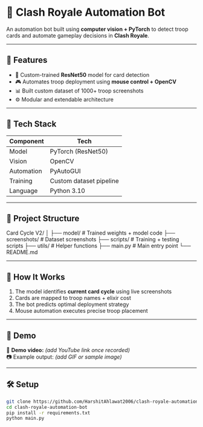 # 🤖 Clash Royale Automation Bot

An automation bot built using **computer vision + PyTorch** to detect troop cards and automate gameplay decisions in **Clash Royale**.

---

## 🚀 Features

- 🧠 Custom-trained **ResNet50** model for card detection  
- 🎮 Automates troop deployment using **mouse control + OpenCV**  
- 📊 Built custom dataset of 1000+ troop screenshots  
- ⚙️ Modular and extendable architecture  

---

## 🧩 Tech Stack

| Component | Tech |
|------------|------|
| Model | PyTorch (ResNet50) |
| Vision | OpenCV |
| Automation | PyAutoGUI |
| Training | Custom dataset pipeline |
| Language | Python 3.10 |

---

## 📂 Project Structure
Card Cycle V2/
│
├── model/                     # Trained weights + model code
├── screenshots/               # Dataset screenshots
├── scripts/                   # Training + testing scripts
├── utils/                     # Helper functions
├── main.py                    # Main entry point
└── README.md

---

## 🧠 How It Works

1. The model identifies **current card cycle** using live screenshots  
2. Cards are mapped to troop names + elixir cost  
3. The bot predicts optimal deployment strategy  
4. Mouse automation executes precise troop placement  

---

## 🧩 Demo

🎥 **Demo video:** *(add YouTube link once recorded)*  
📷 Example output: *(add GIF or sample image)*  

---

## 🛠️ Setup

```bash
git clone https://github.com/HarshitAhlawat2006/clash-royale-automation-bot.git
cd clash-royale-automation-bot
pip install -r requirements.txt
python main.py
